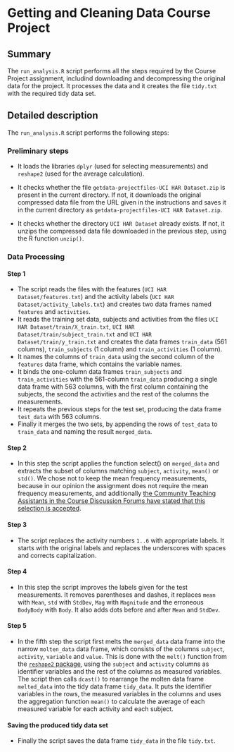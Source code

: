 Getting and Cleaning Data Course Project
==========================================

Summary
---------------

The `run_analysis.R` script performs all the steps required by the Course Project assignment, 
includind downloading and decompressing the original data for the project. It processes the
data and it creates the file `tidy.txt` with the required tidy data set.

Detailed description
-------------------------

The `run_analysis.R` script performs the following steps:

### Preliminary steps

* It loads the libraries `dplyr` (used for selecting measurements) and `reshape2` (used for the
average calculation).

* It checks whether the file `getdata-projectfiles-UCI HAR Dataset.zip` is present in the current directory. If not, it downloads the original compressed data file from the URL given in the instructions
and saves it in the current directory as `getdata-projectfiles-UCI HAR Dataset.zip`.

* It checks whether the directory `UCI HAR Dataset` already exists. If not, it unzips the compressed data file downloaded in the previous step, using the R function `unzip()`.

### Data Processing

#### Step 1

* The script reads the files with the features (`UCI HAR Dataset/features.txt`) and the activity labels (`UCI HAR Dataset/activity_labels.txt`) and creates two data frames named `features` and `activities`.
* It reads the training set data, subjects and activities from the files `UCI HAR Dataset/train/X_train.txt`, `UCI HAR Dataset/train/subject_train.txt` and `UCI HAR Dataset/train/y_train.txt` and creates
the data frames `train_data` (561 columns), `train_subjects` (1 column) and `train_activities` (1 column).
* It names the columns of `train_data` using the second column of the `features` data frame, which contains the variable names.
* It binds the one-column data frames `train_subjects` and `train_activities` with the 561-column `train_data` producing a single data frame with 563 columns, with the first column containing the subjects, the second the activities and the rest of the columns the measurements.
* It repeats the previous steps for the test set, producing the data frame `test_data` with 563 columns.
* Finally it merges the two sets, by appending the rows of `test_data` to `train_data` and naming the result `merged_data`.

#### Step 2

* In this step the script applies the function select() on `merged_data` and extracts the subset of columns matching `subject`, `activity`, `mean()` or `std()`. We chose not to keep the mean frequency measurements, because in our opinion the assignment does not require the mean frequency measurements, and additionally [the Community Teaching Assistants in the Course Discussion Forums have stated that this selection is accepted][id].

#### Step 3

* The script replaces the activity numbers `1..6` with appropriate labels. It starts with the original labels and replaces the underscores with spaces and corrects capitalization.

#### Step 4

* In this step the script improves the labels given for the test measurements. It removes parentheses and dashes, it replaces `mean` with `Mean`, `std` with `StdDev`, `Mag` with `Magnitude` and the erroneous `BodyBody` with `Body`. It also adds dots before and after `Mean` and `StdDev`.

#### Step 5

*  In the fifth step the script first melts the `merged_data` data frame into the narrow `molten_data` data frame, which consists of the columns `subject`, `activity`, `variable` and `value`. This is done with the `melt()` function from the [`reshape2` package][id], using the `subject` and `activity` columns as identifier variables and the rest of the columns as measured variables. The script then calls `dcast()` to rearrange the molten data frame `melted_data` into the tidy data frame `tidy_data`. It puts the identifier variables in the rows, the measured variables in the columns and uses the aggregation function `mean()` to calculate the average of each measured variable for each activity and each subject.

#### Saving the produced tidy data set

* Finally the script saves the data frame `tidy_data` in the file `tidy.txt`.

[id]: https://class.coursera.org/getdata-007/forum/thread?thread_id=188
[id]: http://www.jstatsoft.org/v21/i12/paper